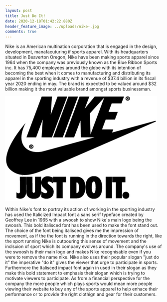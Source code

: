 ```yaml
---
layout: post
title: Just Do It!
date: 2020-12-18T01:42:22.880Z
header_feature_image: ../uploads/nike-.jpg
comments: true
---
```

Nike is an American multination corporation that is engaged in the design, development, manafacuturing if sports apparel. With its headquarters situated in Beaverton Oregon, Nike have been making sports apparel since 1964 when the company was previously known as the Blue Ribbon Sports inc. It has 75,400 employees around the globe with its intention of becoming the best when it comes to manufacturing and distributing its apparel in the sporting industry with a revenue of $37.4 billion in its fiscal year 2020 ending in may. The brand is expected to be valued around $32 billion making it the most valuable brand amongst sports businessman.

![](../uploads/nike-just-do-it-.png)

Within Nike's font to portray its action of working in the sporting industry has used the Italicized Impact font a sans serif typeface created by Geoffrey Lee in 1965  with a swoosh to show Nike's main logo being the swoosh. This bold italisced font has been used to make the font stand out. The choice of the font being italisced gives me the impression of movement, as if the the font is running in the direction towards the right, like the sport running Nike is outpouring this sense of movement and the inclsuion of sport which its company evolves around. The company's use of the swoosh is their main logo and makes Nike recognisable even if you were to remove the name nike. Nike also uses their popular slogan "just do it" the imperative "do it" gives the viewer that urge to participate in sports. Furthermore the Italisced impact font again in used in their slogan as they make this bold statement to emphasis their slogan which is trying to motivate viewers to participate. As from a financial perspective for the company the more people which plays sports would mean more people viewing their website to buy any of the sports apparel to help enhace their performance or to provide the right clothign and gear for their customers.